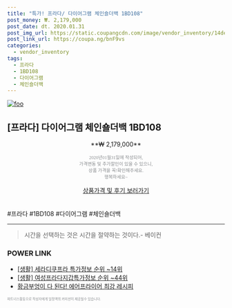 ```yaml
--- 
title: "특가! 프라다/ 다이어그램 체인숄더백 1BD108" 
post_money: ₩. 2,179,000 
post_date: dt. 2020.01.31 
post_img_url: https://static.coupangcdn.com/image/vendor_inventory/14de/61ad68921b286f40453cb2b8126042b774f449fe2822e8df9f3340a1cfb4.jpg 
post_link_url: https://coupa.ng/bnF9vs 
categories: 
  - vendor_inventory 
tags: 
  - 프라다 
  - 1BD108 
  - 다이어그램 
  - 체인숄더백 
--- 
```

[![foo](https://static.coupangcdn.com/image/vendor_inventory/14de/61ad68921b286f40453cb2b8126042b774f449fe2822e8df9f3340a1cfb4.jpg)](https://coupa.ng/bnF9vs) 

## [프라다] 다이어그램 체인숄더백 1BD108 
<p style="text-align: center;">**₩ 2,179,000**</p> 
<p style="text-align: center;"><span style="color: #898c8f; font-family: Georgia,Times,serif; font-size: 0.75em;">2020년01월31일에 작성되어, <br>가격변동 및 추가할인이 있을 수 있으니,<br> 상품 가격을 꼭!확인해주세요.<br>행복하세요~</span> 
</p>	 
<div markdown="0" style="text-align: center;"><a href="https://coupa.ng/bnF9vs" class="btn btn--success">상품가격 및 후기 보러가기</a></div> 
<br><br> 
  #프라다 #1BD108 #다이어그램 #체인숄더백 
<hr> 

> 시간을 선택하는 것은 시간을 절약하는 것이다.- 베이컨 


### POWER LINK

* <a href="https://blog.naver.com/sakai111/221779647004" target="_blank"> [생활] 세라디쿠프라 특가정보 순위 ~14위</a>
* <a href="https://blog.naver.com/fasyy4321/221770924996" target="_blank"> [생활] 여성프라다지갑특가정보 순위 ~44위</a>
* <a href="https://blog.naver.com/fasyy4321/221788565926" target="_blank">황금부엉이 다 된다! 에어프라이어 최강 레시피</a>

<span style="color: #898c8f; font-family: Georgia,Times,serif; font-size: 0.55em;">파트너스활동으로 작성자에게 일정액의 커미션이 제공될수 있습니다.</span> 

